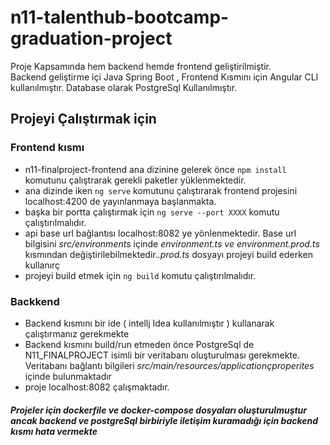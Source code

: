 # n11-talenthub-bootcamp-graduation-project

Proje Kapsamında hem backend hemde frontend geliştirilmiştir.  
Backend geliştirme içi Java Spring Boot , Frontend Kısmını için Angular CLI kullanılmıştır.
Database olarak PostgreSql Kullanılmıştır.

## Projeyi Çalıştırmak için 
### Frontend kısmı
- n11-finalproject-frontend ana dizinine gelerek önce `npm install` komutunu çalıştrarak gerekli paketler yüklenmektedir.
- ana dizinde iken  `ng serve` komutunu çalıştırarak frontend projesini localhost:4200 de yayınlanmaya başlanmakta.
- başka bir portta çalıştırmak için `ng serve --port XXXX` komutu çalıştırılmalıdır.
- api base url bağlantısı localhost:8082 ye yönlenmektedir. Base url bilgisini _src/environments_ içinde _environment.ts ve environment.prod.ts_ kısmından değiştirilebilmektedir._.prod.ts_ dosyayı projeyi build ederken kullanırç
- projeyi build etmek için `ng build` komutu çalıştırılmalıdır.  

### Backkend
- Backend kısmını bir ide ( intellj Idea kullanılmıştır ) kullanarak çalıştırmanız gerekmekte 
- Backend kısmını build/run etmeden önce  PostgreSql de N11_FINALPROJECT isimli bir veritabanı oluşturulması gerekmekte. Veritabanı bağlantı bilgileri _src/main/resources/applicationçproperites_ içinde bulunmaktadır
- proje localhost:8082 çalışmaktadır.
    


##### Projeler için dockerfile ve docker-compose dosyaları oluşturulmuştur ancak backend ve postgreSql birbiriyle iletişim kuramadığı için backend kısmı hata vermekte  
